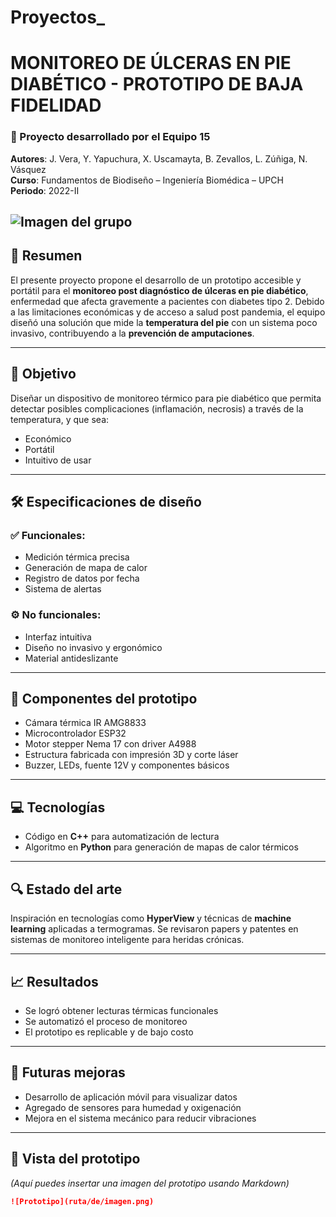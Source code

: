 # Proyectos_


# MONITOREO DE ÚLCERAS EN PIE DIABÉTICO - PROTOTIPO DE BAJA FIDELIDAD

### 🔬 Proyecto desarrollado por el **Equipo 15**  
**Autores**: J. Vera, Y. Yapuchura, X. Uscamayta, B. Zevallos, L. Zúñiga, N. Vásquez  
**Curso**: Fundamentos de Biodiseño – Ingeniería Biomédica – UPCH  
**Periodo**: 2022-II

![Imagen del grupo](https://ruta/a/tu/[imagen.jpg](https://github.com/joseveram/Proyectos_/blob/main/232222.PNG))
---

## 🧠 Resumen

El presente proyecto propone el desarrollo de un prototipo accesible y portátil para el **monitoreo post diagnóstico de úlceras en pie diabético**, enfermedad que afecta gravemente a pacientes con diabetes tipo 2. Debido a las limitaciones económicas y de acceso a salud post pandemia, el equipo diseñó una solución que mide la **temperatura del pie** con un sistema poco invasivo, contribuyendo a la **prevención de amputaciones**.

---

## 🎯 Objetivo

Diseñar un dispositivo de monitoreo térmico para pie diabético que permita detectar posibles complicaciones (inflamación, necrosis) a través de la temperatura, y que sea:

- Económico
- Portátil
- Intuitivo de usar

---

## 🛠️ Especificaciones de diseño

### ✅ Funcionales:
- Medición térmica precisa
- Generación de mapa de calor
- Registro de datos por fecha
- Sistema de alertas

### ⚙️ No funcionales:
- Interfaz intuitiva
- Diseño no invasivo y ergonómico
- Material antideslizante

---

## 🧩 Componentes del prototipo

- Cámara térmica IR AMG8833
- Microcontrolador ESP32
- Motor stepper Nema 17 con driver A4988
- Estructura fabricada con impresión 3D y corte láser
- Buzzer, LEDs, fuente 12V y componentes básicos

---

## 💻 Tecnologías

- Código en **C++** para automatización de lectura
- Algoritmo en **Python** para generación de mapas de calor térmicos

---

## 🔍 Estado del arte

Inspiración en tecnologías como **HyperView** y técnicas de **machine learning** aplicadas a termogramas. Se revisaron papers y patentes en sistemas de monitoreo inteligente para heridas crónicas.

---

## 📈 Resultados

- Se logró obtener lecturas térmicas funcionales
- Se automatizó el proceso de monitoreo
- El prototipo es replicable y de bajo costo

---

## 🚀 Futuras mejoras

- Desarrollo de aplicación móvil para visualizar datos
- Agregado de sensores para humedad y oxigenación
- Mejora en el sistema mecánico para reducir vibraciones

---

## 📸 Vista del prototipo

*(Aquí puedes insertar una imagen del prototipo usando Markdown)*

```markdown
![Prototipo](ruta/de/imagen.png)
